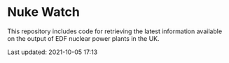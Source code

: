 # Nuke Watch

This repository includes code for retrieving the latest information available on the output of EDF nuclear power plants in the UK.

Last updated: 2021-10-05 17:13